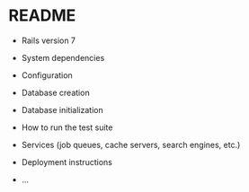 # README



* Rails version 7

* System dependencies

* Configuration 

* Database creation

* Database initialization

* How to run the test suite

* Services (job queues, cache servers, search engines, etc.)

* Deployment instructions

* ...
